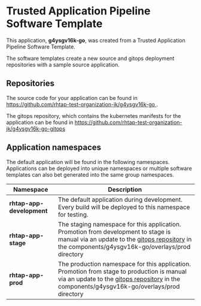 # Trusted Application Pipeline Software Template

This application, **g4ysgv16k-go**, was created from a Trusted Application Pipeline Software Template.

The software templates create a new source and gitops deployment repositories with a sample source application. 

## Repositories

The source code for your application can be found in [https://github.com/rhtap-test-organization-jk/g4ysgv16k-go ](https://github.com/rhtap-test-organization-jk/g4ysgv16k-go ).
 
The gitops repository, which contains the kubernetes manifests for the application can be found in 
[https://github.com/rhtap-test-organization-jk/g4ysgv16k-go-gitops ](https://github.com/rhtap-test-organization-jk/g4ysgv16k-go-gitops ) 

## Application namespaces 

The default application will be found in the following namespaces. Applications can be deployed into unique namespaces or multiple software templates can also bet generated into the same group namespaces.  

|  Namespace   |  Description   |  
| -------- | -------- |   
| **rhtap-app-development** | The default application during development. Every build will be deployed to this namespace for testing. | 
| **rhtap-app-stage** | The staging namespace for this application. Promotion from development to stage is manual via an update to the [gitops repository](https://github.com/rhtap-test-organization-jk/g4ysgv16k-go-gitops ) in the components/g4ysgv16k-go/overlays/prod directory |  
| **rhtap-app-prod** | The production namespace for this application. Promotion from stage to production is manual via an update to the [gitops repository](https://github.com/rhtap-test-organization-jk/g4ysgv16k-go-gitops ) in the components/g4ysgv16k-go/overlays/prod directory | 